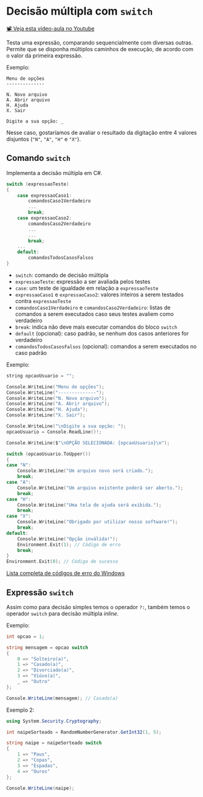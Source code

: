 # Decisão múltipla com `switch`

[📽 Veja esta vídeo-aula no Youtube](https://youtu.be/t0DyqALDYgQ)

Testa uma expressão, comparando sequencialmente com diversas outras. Permite que se disponha múltiplos caminhos de execução, de acordo com o valor da primeira expressão.

Exemplo:

```
Menu de opções
--------------

N. Novo arquivo
A. Abrir arquivo
H. Ajuda
X. Sair

Digite a sua opção: _
```

Nesse caso, gostaríamos de avaliar o resultado da digitação entre 4 valores disjuntos (`"N"`, `"A"`, `"H"` e `"X"`).

## Comando `switch`

Implementa a decisão múltipla em C#.

```cs
switch (expressaoTeste)
{
    case expressaoCaso1:
        comandosCaso1Verdadeiro
        ...
        break;
    case expressaoCaso2:
        comandosCaso2Verdadeiro
        ...
        ...
        break;
    ...
    default:
        comandosTodosCasosFalsos
}
```

- `switch`: comando de decisão múltipla
- `expressaoTeste`: expressão a ser avaliada pelos testes
- `case`: um teste de igualdade em relação a `expressaoTeste`
- `expressaoCaso1` e `expressaoCaso2`: valores inteiros a serem testados contra `expressaoTeste`
- `comandosCaso1Verdadeiro` e `comandosCaso2Verdadeiro`: listas de comandos a serem executados caso seus testes avaliem como verdadeiro
- `break`: indica não deve mais executar comandos do bloco `switch`
- `default` (opcional): caso padrão, se nenhum dos casos anteriores for verdadeiro
- `comandosTodosCasosFalsos` (opcional): comandos a serem executados no caso padrão

Exemplo:

```c
string opcaoUsuario = "";

Console.WriteLine("Menu de opções");
Console.WriteLine("--------------");
Console.WriteLine("N. Novo arquivo");
Console.WriteLine("A. Abrir arquivo");
Console.WriteLine("H. Ajuda");
Console.WriteLine("X. Sair");

Console.WriteLine("\nDigite a sua opção: ");
opcaoUsuario = Console.ReadLine()!;

Console.WriteLine($"\nOPÇÃO SELECIONADA: {opcaoUsuario}\n");

switch (opcaoUsuario.ToUpper())
{
case "N":
    Console.WriteLine("Um arquivo novo será criado.");
    break;
case "A":
    Console.WriteLine("Um arquivo existente poderá ser aberto.");
    break;
case "H":
    Console.WriteLine("Uma tela de ajuda será exibida.");
    break;
case "X":
    Console.WriteLine("Obrigado por utilizar nosso software!");
    break;
default:
    Console.WriteLine("Opção inválida!");
    Environment.Exit(1); // Código de erro
    break;
}
Environment.Exit(0); // Código de sucesso
```

[Lista completa de códigos de erro do Windows](https://docs.microsoft.com/pt-br/windows/win32/debug/system-error-codes)

## Expressão `switch`

Assim como para decisão simples temos o operador `?:`, também temos o operador `switch` para decisão múltipla _inline_.

Exemplo:

```cs
int opcao = 1;

string mensagem = opcao switch
{
    0 => "Solteiro(a)",
    1 => "Casado(a)",
    2 => "Divorciado(a)",
    3 => "Viúvo(a)",
    _ => "Outro"
};

Console.WriteLine(mensagem); // Casado(a)
```

Exemplo 2:

```cs
using System.Security.Cryptography;

int naipeSorteado = RandomNumberGenerator.GetInt32(1, 5);

string naipe = naipeSorteado switch
{
    1 => "Paus",
    2 => "Copas",
    3 => "Espadas",
    4 => "Ouros"
};

Console.WriteLine(naipe);
```
